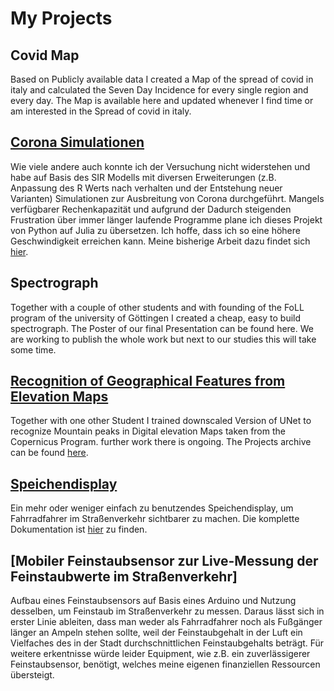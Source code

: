 # My Projects 

## Covid Map 

Based on Publicly available data I created a Map of the spread of covid in italy and calculated the Seven Day Incidence for every single region and every day. The Map is available here and updated whenever I find time or am interested in the Spread of covid in italy. 

## [Corona Simulationen](https://gitlab.gwdg.de/ruben.haag/corona-simulations)

Wie viele andere auch konnte ich der Versuchung nicht widerstehen und habe auf Basis des SIR Modells mit diversen Erweiterungen (z.B. Anpassung des R Werts nach verhalten und der Entstehung neuer Varianten) Simulationen zur Ausbreitung von Corona durchgeführt. Mangels verfügbarer Rechenkapazität und aufgrund der Dadurch steigenden Frustration über immer länger laufende Programme plane ich dieses Projekt von Python auf Julia zu übersetzen. Ich hoffe, dass ich so eine höhere Geschwindigkeit erreichen kann. Meine bisherige Arbeit dazu findet sich [hier](https://gitlab.gwdg.de/ruben.haag/corona-simulations). 

## Spectrograph 

Together with a couple of other students and with founding of the FoLL program of the university of Göttingen I created a cheap, easy to build spectrograph. The Poster of our final Presentation can be found here. We are working to publish the whole work but next to our studies this will take some time. 

## [Recognition of Geographical Features from Elevation Maps](https://github.com/RubenHaag/UniPD_VisionAndCognitiveServices)

Together with one other Student I trained downscaled Version of UNet to recognize Mountain peaks in Digital elevation Maps taken from the Copernicus Program. further work there is ongoing. The Projects archive can be found [here](https://github.com/RubenHaag/UniPD_VisionAndCognitiveServices).

## [Speichendisplay](https://rubenhaag.github.io/bikelight/index.html)

Ein mehr oder weniger einfach zu benutzendes Speichendisplay, um Fahrradfahrer im Straßenverkehr sichtbarer zu machen. Die komplette Dokumentation ist [hier](https://rubenhaag.github.io/bikelight/index.html) zu finden. 

## [Mobiler Feinstaubsensor zur Live-Messung der Feinstaubwerte im Straßenverkehr]

Aufbau eines Feinstaubsensors auf Basis eines Arduino und Nutzung desselben, um Feinstaub im Straßenverkehr zu messen. Daraus lässt sich in erster Linie ableiten, dass man weder als Fahrradfahrer noch als Fußgänger länger an Ampeln stehen sollte, weil der Feinstaubgehalt in der Luft ein Vielfaches des in der Stadt durchschnittlichen Feinstaubgehalts beträgt. Für weitere erkentnisse würde leider Equipment, wie z.B. ein zuverlässigerer Feinstaubsensor, benötigt, welches meine eigenen finanziellen Ressourcen übersteigt.
